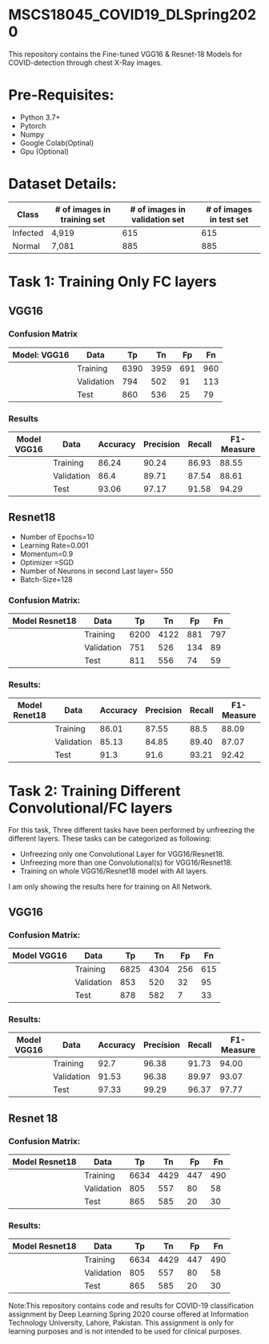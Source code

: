 # MSCS18045_COVID19_DLSpring2020
This repository contains the Fine-tuned VGG16 &amp; Resnet-18 Models for COVID-detection through chest X-Ray images.
# Pre-Requisites:
- Python 3.7+
- Pytorch
- Numpy
- Google Colab(Optinal)
- Gpu (Optional)

# Dataset Details:
| Class    | # of images in training set | # of images in validation set | # of images in test set |
|----------|-----------------------------|-------------------------------|-------------------------|
| Infected | 4,919                       | 615                           | 615                     |
| Normal   | 7,081                       | 885                           | 885                     |


# Task 1: Training Only FC layers
## VGG16


### Confusion Matrix


|     Model: VGG16    |    Data          |    Tp      |    Tn      |    Fp     |    Fn     |
|:-------------------:|------------------|------------|------------|-----------|-----------|
|                     |    Training      |    6390    |    3959    |    691    |    960    |
|                     |    Validation    |    794     |    502     |    91     |    113    |
|                     |    Test          |    860     |    536     |    25     |    79     |


### Results

|            Model   VGG16    |    Data          |    Accuracy    |    Precision    |    Recall    |    F1-Measure    |
|-----------------------------|------------------|----------------|-----------------|--------------|------------------|
|                             |    Training      |    86.24       |    90.24        |    86.93     |    88.55         |
|                             |    Validation    |    86.4        |    89.71        |    87.54     |    88.61         |
|                             |    Test          |    93.06       |    97.17        |    91.58     |    94.29         |


## Resnet18
- Number of Epochs=10
- Learning Rate=0.001
- Momentum=0.9
- Optimizer =SGD
- Number of Neurons in second Last layer= 550
- Batch-Size=128

### Confusion Matrix:

|        Model   Resnet18    |    Data          |    Tp      |    Tn      |    Fp     |    Fn     |
|----------------------------|------------------|------------|------------|-----------|-----------|
|                            |    Training      |    6200    |    4122    |    881    |    797    |
|                            |    Validation    |    751     |    526     |    134    |    89     |
|                            |    Test          |    811     |    556     |    74     |    59     |


### Results: 

|            Model   Renet18    |    Data          |    Accuracy    |    Precision    |    Recall    |    F1-Measure    |
|-----------------------------|------------------|----------------|-----------------|--------------|------------------|
|                             |    Training      |    86.01       |    87.55        |    88.5      |    88.09         |
|                             |    Validation    |    85.13       |    84.85        |    89.40     |    87.07         |
|                             |    Test          |    91.3        |    91.6         |    93.21     |    92.42         |



# Task 2: Training Different Convolutional/FC layers

For this task, Three different tasks have been performed by unfreezing the different layers. These tasks can be categorized as following: 

- Unfreezing only one Convolutional Layer for VGG16/Resnet18.
- Unfreezing more than one Convolutional(s) for VGG16/Resnet18.
- Training on whole VGG16/Resnet18 model with All layers. 

I am only showing the results here for training on All Network. 

## VGG16
### Confusion Matrix:

|        Model   VGG16    |    Data          |    Tp      |    Tn      |    Fp     |    Fn     |
|-------------------------|------------------|------------|------------|-----------|-----------|
|                         |    Training      |    6825    |    4304    |    256    |    615    |
|                         |    Validation    |    853     |    520     |    32     |    95     |
|                         |    Test          |    878     |    582     |    7      |    33     |


### Results:

|            Model   VGG16    |    Data          |    Accuracy    |    Precision    |    Recall    |    F1-Measure    |
|-----------------------------|------------------|----------------|-----------------|--------------|------------------|
|                             |    Training      |    92.7        |    96.38        |    91.73     |    94.00         |
|                             |    Validation    |    91.53       |    96.38        |    89.97     |    93.07         |
|                             |    Test          |    97.33       |    99.29        |    96.37     |    97.77         |


## Resnet 18

### Confusion Matrix:

|        Model   Resnet18    |    Data          |    Tp      |    Tn      |    Fp     |    Fn     |
|----------------------------|------------------|------------|------------|-----------|-----------|
|                            |    Training      |    6634    |    4429    |    447    |    490    |
|                            |    Validation    |    805     |    557     |    80     |    58     |
|                            |    Test          |    865     |    585     |    20     |    30     |


### Results:

|        Model   Resnet18    |    Data          |    Tp      |    Tn      |    Fp     |    Fn     |
|----------------------------|------------------|------------|------------|-----------|-----------|
|                            |    Training      |    6634    |    4429    |    447    |    490    |
|                            |    Validation    |    805     |    557     |    80     |    58     |
|                            |    Test          |    865     |    585     |    20     |    30     |



Note:This repository contains code and results for COVID-19 classification assignment by Deep Learning Spring 2020 course offered at Information Technology University, Lahore, Pakistan. This assignment is only for learning purposes and is not intended to be used for clinical purposes.

